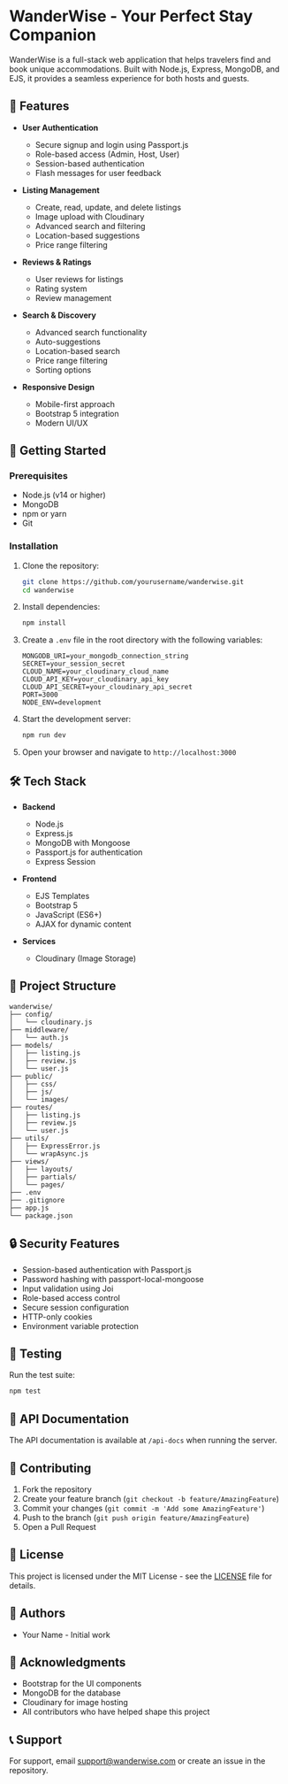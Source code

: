 # WanderWise - Your Perfect Stay Companion

WanderWise is a full-stack web application that helps travelers find and book unique accommodations. Built with Node.js, Express, MongoDB, and EJS, it provides a seamless experience for both hosts and guests.

## 🌟 Features

- **User Authentication**
  - Secure signup and login using Passport.js
  - Role-based access (Admin, Host, User)
  - Session-based authentication
  - Flash messages for user feedback

- **Listing Management**
  - Create, read, update, and delete listings
  - Image upload with Cloudinary
  - Advanced search and filtering
  - Location-based suggestions
  - Price range filtering

- **Reviews & Ratings**
  - User reviews for listings
  - Rating system
  - Review management

- **Search & Discovery**
  - Advanced search functionality
  - Auto-suggestions
  - Location-based search
  - Price range filtering
  - Sorting options

- **Responsive Design**
  - Mobile-first approach
  - Bootstrap 5 integration
  - Modern UI/UX

## 🚀 Getting Started

### Prerequisites

- Node.js (v14 or higher)
- MongoDB
- npm or yarn
- Git

### Installation

1. Clone the repository:
   ```bash
   git clone https://github.com/yourusername/wanderwise.git
   cd wanderwise
   ```

2. Install dependencies:
   ```bash
   npm install
   ```

3. Create a `.env` file in the root directory with the following variables:
   ```
   MONGODB_URI=your_mongodb_connection_string
   SECRET=your_session_secret
   CLOUD_NAME=your_cloudinary_cloud_name
   CLOUD_API_KEY=your_cloudinary_api_key
   CLOUD_API_SECRET=your_cloudinary_api_secret
   PORT=3000
   NODE_ENV=development
   ```

4. Start the development server:
   ```bash
   npm run dev
   ```

5. Open your browser and navigate to `http://localhost:3000`

## 🛠️ Tech Stack

- **Backend**
  - Node.js
  - Express.js
  - MongoDB with Mongoose
  - Passport.js for authentication
  - Express Session

- **Frontend**
  - EJS Templates
  - Bootstrap 5
  - JavaScript (ES6+)
  - AJAX for dynamic content

- **Services**
  - Cloudinary (Image Storage)

## 📁 Project Structure

```
wanderwise/
├── config/
│   └── cloudinary.js
├── middleware/
│   └── auth.js
├── models/
│   ├── listing.js
│   ├── review.js
│   └── user.js
├── public/
│   ├── css/
│   ├── js/
│   └── images/
├── routes/
│   ├── listing.js
│   ├── review.js
│   └── user.js
├── utils/
│   ├── ExpressError.js
│   └── wrapAsync.js
├── views/
│   ├── layouts/
│   ├── partials/
│   └── pages/
├── .env
├── .gitignore
├── app.js
└── package.json
```

## 🔒 Security Features

- Session-based authentication with Passport.js
- Password hashing with passport-local-mongoose
- Input validation using Joi
- Role-based access control
- Secure session configuration
- HTTP-only cookies
- Environment variable protection

## 🧪 Testing

Run the test suite:
```bash
npm test
```

## 📝 API Documentation

The API documentation is available at `/api-docs` when running the server.

## 🤝 Contributing

1. Fork the repository
2. Create your feature branch (`git checkout -b feature/AmazingFeature`)
3. Commit your changes (`git commit -m 'Add some AmazingFeature'`)
4. Push to the branch (`git push origin feature/AmazingFeature`)
5. Open a Pull Request

## 📄 License

This project is licensed under the MIT License - see the [LICENSE](LICENSE) file for details.

## 👥 Authors

- Your Name - Initial work

## 🙏 Acknowledgments

- Bootstrap for the UI components
- MongoDB for the database
- Cloudinary for image hosting
- All contributors who have helped shape this project

## 📞 Support

For support, email support@wanderwise.com or create an issue in the repository.

